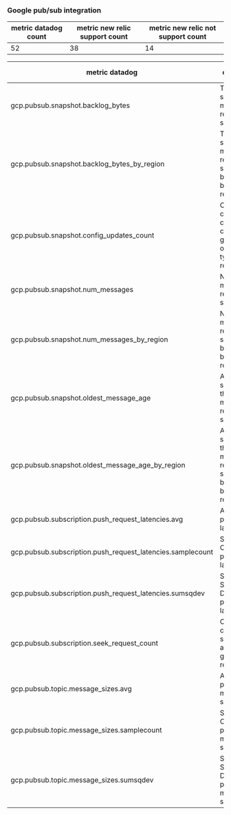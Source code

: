 ### Google pub/sub integration
| metric datadog count | metric new relic support count | metric new relic not support count|
|--|--|--|
|52|38|14|

| **metric datadog**| **description** | **metric NR**|
|--|--|--|
|gcp.pubsub.snapshot.backlog_bytes|Total byte size of the messages retained in a snapshot|does not exist|
|gcp.pubsub.snapshot.backlog_bytes_by_region|Total byte size of the messages retained in a snapshot, broken down by Cloud region.|does not exist|
|gcp.pubsub.snapshot.config_updates_count|Cumulative count of configuration changes, grouped by operation type and result|does not exist|
|gcp.pubsub.snapshot.num_messages|Number of messages retained in a snapshot|does not exist|
|gcp.pubsub.snapshot.num_messages_by_region|Number of messages retained in a snapshot, broken down by Cloud region.|does not exist|
|gcp.pubsub.snapshot.oldest_message_age|Age (in seconds) of the oldest message retained in a snapshot.|does not exist|
|gcp.pubsub.snapshot.oldest_message_age_by_region|Age (in seconds) of the oldest message retained in a snapshot, broken down by Cloud region|does not exist|
|gcp.pubsub.subscription.push_request_latencies.avg|Average of push request latencies.|does not exist|
|gcp.pubsub.subscription.push_request_latencies.samplecount|Sample Count for push request latencies.|does not exist|
|gcp.pubsub.subscription.push_request_latencies.sumsqdev|Sum of Squared Deviation for push request latencies.|does not exist|
|gcp.pubsub.subscription.seek_request_count|Cumulative count of seek attempts, grouped by result.|does not exist|
|gcp.pubsub.topic.message_sizes.avg|Average of publish message sizes.|does not exist|
|gcp.pubsub.topic.message_sizes.samplecount|Sample Count for publish message sizes.|does not exist|
|gcp.pubsub.topic.message_sizes.sumsqdev|Sum of Squared Deviation for publish message sizes.|does not exist|
